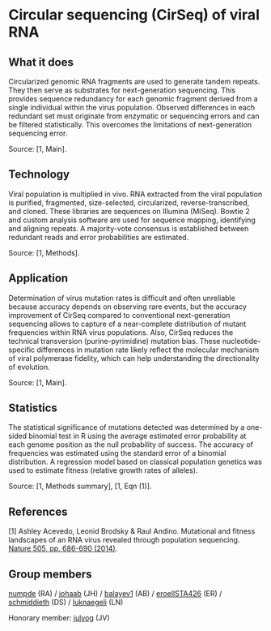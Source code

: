# Circular sequencing (CirSeq) of viral RNA


## What it does

Circularized genomic RNA fragments are used to generate tandem repeats.
They then serve as substrates for next-generation sequencing.
This provides sequence redundancy for each genomic fragment derived from a single individual within the virus population.
Observed differences in each redundant set must originate from enzymatic or sequencing errors and can be filtered statistically.
This overcomes the limitations of next-generation sequencing error. 

Source: [1, Main].

## Technology

Viral population is multiplied in vivo. 
RNA extracted from the viral population is purified, fragmented, size-selected, circularized, reverse-transcribed,
and cloned. 
These libraries are sequences on Illumina (MiSeq).
Bowtie 2 and custom analysis software are used for sequence mapping,
identifying and aligning repeats.
A majority-vote consensus is established between redundant reads
and 
error probabilities are estimated.

Source: [1, Methods].

## Application

Determination of virus mutation rates is difficult and often unreliable because accuracy depends on observing rare events, but the accuracy improvement of CirSeq compared to conventional next-generation sequencing allows to capture of a near-complete distribution of mutant frequencies within RNA virus populations. Also, CirSeq reduces the technical transversion (purine-pyrimidine) mutation bias. These nucleotide-specific differences in mutation rate likely reflect the molecular mechanism of viral polymerase fidelity, which can help understanding the directionality of evolution.

Source: [1, Main].

## Statistics

The statistical significance of mutations detected was determined by a one-sided binomial test in R using the average estimated error probability at each genome position as the null probability of success. The accuracy of frequencies was estimated using the standard error of a binomial distribution. 
A regression model based on classical population genetics was used to estimate fitness (relative growth rates of alleles).

Source: [1, Methods summary], [1, Eqn (1)].

## References

[1] 
Ashley Acevedo, Leonid Brodsky & Raul Andino.
Mutational and fitness landscapes of an RNA virus revealed through population sequencing. 
[Nature 505, pp. 686-690 (2014)](https://www.nature.com/articles/nature12861).

## Group members

[numpde](https://github.com/numpde) (RA)
/
[johaab](https://github.com/johaab) (JH)
/
[balayev1](https://github.com/balayev1) (AB)
/
[eroellSTA426](https://github.com/eroellSTA426) (ER)
/
[schmiddieth](https://github.com/schmiddieth) (DS)
/
[luknaegeli](https://github.com/luknaegeli) (LN)

Honorary member: [julvog](https://github.com/julvog) (JV)
